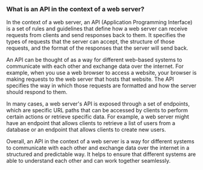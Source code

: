 ### What is an API in the context of a web server?

In the context of a web server, an API (Application Programming Interface) is a set of rules and guidelines that define how a web server can receive requests from clients and send responses back to them. It specifies the types of requests that the server can accept, the structure of those requests, and the format of the responses that the server will send back.

An API can be thought of as a way for different web-based systems to communicate with each other and exchange data over the internet. For example, when you use a web browser to access a website, your browser is making requests to the web server that hosts that website. The API specifies the way in which those requests are formatted and how the server should respond to them.

In many cases, a web server's API is exposed through a set of endpoints, which are specific URL paths that can be accessed by clients to perform certain actions or retrieve specific data. For example, a web server might have an endpoint that allows clients to retrieve a list of users from a database or an endpoint that allows clients to create new users.

Overall, an API in the context of a web server is a way for different systems to communicate with each other and exchange data over the internet in a structured and predictable way. It helps to ensure that different systems are able to understand each other and can work together seamlessly.
